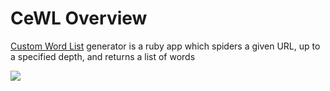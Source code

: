 # CeWL Overview

[Custom Word List](https://www.kali.org/tools/cewl/) generator is a ruby app which spiders a given URL, up to a specified depth, and returns a list of words

![](https://github.com/JonmarCorpuz/SecondBrain/blob/main/Assets/Whitespace.png)

# 
